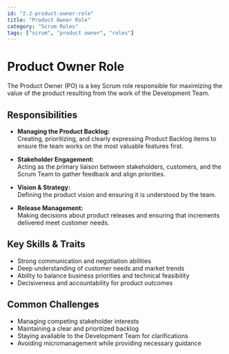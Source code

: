```yaml
---
id: "2.2-product-owner-role"
title: "Product Owner Role"
category: "Scrum Roles"
tags: ["scrum", "product owner", "roles"]
---
```


# Product Owner Role

The Product Owner (PO) is a key Scrum role responsible for maximizing the value of the product resulting from the work of the Development Team.

## Responsibilities

- **Managing the Product Backlog:**  
  Creating, prioritizing, and clearly expressing Product Backlog items to ensure the team works on the most valuable features first.  

- **Stakeholder Engagement:**  
  Acting as the primary liaison between stakeholders, customers, and the Scrum Team to gather feedback and align priorities.  

- **Vision & Strategy:**  
  Defining the product vision and ensuring it is understood by the team.  

- **Release Management:**  
  Making decisions about product releases and ensuring that increments delivered meet customer needs.  

## Key Skills & Traits

- Strong communication and negotiation abilities  
- Deep understanding of customer needs and market trends  
- Ability to balance business priorities and technical feasibility  
- Decisiveness and accountability for product outcomes  

## Common Challenges

- Managing competing stakeholder interests  
- Maintaining a clear and prioritized backlog  
- Staying available to the Development Team for clarifications  
- Avoiding micromanagement while providing necessary guidance  

